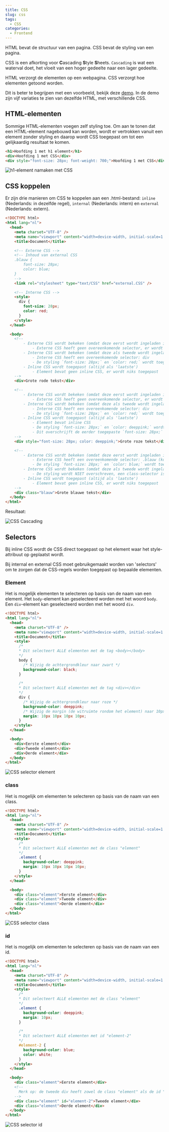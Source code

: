 ```yaml
---
title: CSS
slug: css
tags:
  - CSS
categories:
  - Frontend
---
```


HTML bevat de structuur van een pagina. CSS bevat de styling van een pagina.

CSS is een afkorting voor **C**ascading **S**tyle **S**heets. `Cascading` is wat een waterval doet, het vloeit van een hoger gedeelte naar een lager gedeelte.

HTML verzorgt de elementen op een webpagina. CSS verzorgt hoe elementen getoond worden.

Dit is beter te begrijpen met een voorbeeld, bekijk deze [demo](https://www.w3schools.com/CSS/CSS_intro.asp). In de demo zijn vijf variaties te zien van dezelfde HTML, met verschillende CSS.

## HTML-elementen

Sommige HTML-elementen voegen zelf styling toe. Om aan te tonen dat een HTML-element nagebouwd kan worden, wordt er vertrokken vanuit een element zonder styling en daarop wordt CSS toegepast om tot een gelijkaardig resultaat te komen.

```html
<h1>Hoofding 1 met h1 element</h1>
<div>Hoofding 1 met CSS</div>
<div style="font-size: 28px; font-weight: 700;">Hoofding 1 met CSS</div>
```

![h1-element namaken met CSS](/img/blog/html-css-duplicate.nl.jpeg)

## CSS koppelen

Er zijn drie manieren om CSS te koppelen aan een .html-bestand: `inline` (Nederlands: in dezelfde regel), `internal` (Nederlands: intern) en `external` (Nederlands: extern).

```html
<!DOCTYPE html>
<html lang="nl">
  <head>
    <meta charset="UTF-8" />
    <meta name="viewport" content="width=device-width, initial-scale=1.0" />
    <title>Document</title>

    <!-- Externe CSS -->
    <!-- Inhoud van external CSS
    .blauw {
        font-size: 28px;
        color: blue;
    }
    -->
    <link rel="stylesheet" type="text/CSS" href="external.CSS" />

    <!-- Interne CSS -->
    <style>
      div {
        font-size: 28px;
        color: red;
      }
    </style>
  </head>

  <body>
    <!-- 
        - Externe CSS wordt bekeken (omdat deze eerst wordt ingeladen in <head>)
            - Externe CSS heeft geen overeenkomende selector, er wordt niks toegepast
        - Interne CSS wordt bekeken (omdat deze als tweede wordt ingeladen in <head>)
            - Interne CSS heeft een overeenkomende selector: div
            - De styling `font-size: 28px;` en `color: red;` wordt toegepast
        - Inline CSS wordt toegepast (altijd als 'laatste')
            - Element bevat geen inline CSS, er wordt niks toegepast
    -->
    <div>Grote rode tekst</div>

    <!-- 
        - Externe CSS wordt bekeken (omdat deze eerst wordt ingeladen in <head>)
            - Externe CSS heeft geen overeenkomende selector, er wordt niks toegepast
        - Interne CSS wordt bekeken (omdat deze als tweede wordt ingeladen in <head>)
            - Interne CSS heeft een overeenkomende selector: div
            - De styling `font-size: 28px;` en `color: red;` wordt toegepast
        - Inline CSS wordt toegepast (altijd als 'laatste')
            - Element bevat inline CSS
            - De styling `font-size: 28px;` en `color: deeppink;` wordt toegepast
            - Dit overschrijft de eerder toegepaste `font-size: 28px;` en `color: red;`
    -->
    <div style="font-size: 28px; color: deeppink;">Grote roze tekst</div>

    <!--
        - Externe CSS wordt bekeken (omdat deze eerst wordt ingeladen in <head>)
            - Externe CSS heeft een overeenkomende selector: .blauw (komt overeen met class='blauw')
            - De styling `font-size: 28px;` en `color: blue;` wordt toegepast
        - Interne CSS wordt bekeken (omdat deze als tweede wordt ingeladen in <head>)
            - De styling wordt NIET overschreven, een class-selector is specifieker dan een element-selector
        - Inline CSS wordt toegepast (altijd als 'laatste')
            - Element bevat geen inline CSS, er wordt niks toegepast
    -->
    <div class="blauw">Grote blauwe tekst</div>
  </body>
</html>
```

Resultaat:

![CSS Cascading](/img/blog/css-cascading.nl.png)

## Selectors

Bij inline CSS wordt de CSS direct toegepast op het element waar het style-attribuut op geplaatst wordt.

Bij internal en external CSS moet gebruikgemaakt worden van 'selectors' om te zorgen dat de CSS-regels worden toegepast op bepaalde elementen.

### Element

Het is mogelijk elementen te selecteren op basis van de naam van een element. Het `body`-element kan geselecteerd worden met het woord `body`. Een `div`-element kan geselecteerd worden met het woord `div`.

```html
<!DOCTYPE html>
<html lang="nl">
  <head>
    <meta charset="UTF-8" />
    <meta name="viewport" content="width=device-width, initial-scale=1.0" />
    <title>Document</title>
    <style>
      /* 
      * Dit selecteert ALLE elementen met de tag <body></body> 
      */
      body {
        /* Wijzig de achtergrondkleur naar zwart */
        background-color: black;
      }

      /* 
      * Dit selecteert ALLE elementen met de tag <div></div> 
      */
      div {
        /* Wijzig de achtergrondkleur naar roze */
        background-color: deeppink;
        /* Wijzig de margin (de witruimte rondom het element) naar 10px (standaard 0px) */
        margin: 10px 10px 10px 10px;
      }
    </style>
  </head>

  <body>
    <div>Eerste element</div>
    <div>Tweede element</div>
    <div>Derde element</div>
  </body>
</html>
```

![CSS selector element](/img/blog/css-selector-element.nl.png)

### class

Het is mogelijk om elementen te selecteren op basis van de naam van een class.

```html
<!DOCTYPE html>
<html lang="nl">
  <head>
    <meta charset="UTF-8" />
    <meta name="viewport" content="width=device-width, initial-scale=1.0" />
    <title>Document</title>
    <style>
      /* 
      * Dit selecteert ALLE elementen met de class "element"
      */
      .element {
        background-color: deeppink;
        margin: 10px 10px 10px 10px;
      }
    </style>
  </head>

  <body>
    <div class="element">Eerste element</div>
    <div class="element">Tweede element</div>
    <div class="element">Derde element</div>
  </body>
</html>
```

![CSS selector class](/img/blog/css-selector-class.nl.png)

### id

Het is mogelijk om elementen te selecteren op basis van de naam van een id.

```html
<!DOCTYPE html>
<html lang="nl">
  <head>
    <meta charset="UTF-8" />
    <meta name="viewport" content="width=device-width, initial-scale=1.0" />
    <title>Document</title>
    <style>
      /* 
      * Dit selecteert ALLE elementen met de class "element"
      */
      .element {
        background-color: deeppink;
        margin: 10px;
      }

      /*
      * Dit selecteert ALLE elementen met id "element-2"
      */
      #element-2 {
        background-color: blue;
        color: white;
      }
    </style>
  </head>

  <body>
    <div class="element">Eerste element</div>
    <!-- 
      Merk op: de tweede div heeft zowel de class "element" als de id "element-2". Doordat CSS alle styling van boven naar onder toepast, zal eerst de styling van ".element" toegepast worden. Daarna wordt de styling van "#element-2" toegepast. Doordat background-color zowel bij ".element" en "#element-2" gedefinieerd is, zal de onderste waarden de bovenste waarden overschrijven.
    -->
    <div class="element" id="element-2">Tweede element</div>
    <div class="element">Derde element</div>
  </body>
</html>
```

![CSS selector id](/img/blog/css-selector-id.nl.png)
